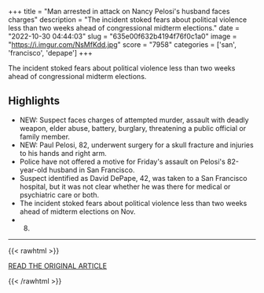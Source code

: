 +++
title = "Man arrested in attack on Nancy Pelosi's husband faces charges"
description = "The incident stoked fears about political violence less than two weeks ahead of congressional midterm elections."
date = "2022-10-30 04:44:03"
slug = "635e00f632b4194f76f0c1a0"
image = "https://i.imgur.com/NsMfKdd.jpg"
score = "7958"
categories = ['san', 'francisco', 'depape']
+++

The incident stoked fears about political violence less than two weeks ahead of congressional midterm elections.

## Highlights

- NEW: Suspect faces charges of attempted murder, assault with deadly weapon, elder abuse, battery, burglary, threatening a public official or family member.
- NEW: Paul Pelosi, 82, underwent surgery for a skull fracture and injuries to his hands and right arm.
- Police have not offered a motive for Friday's assault on Pelosi's 82-year-old husband in San Francisco.
- Suspect identified as David DePape, 42, was taken to a San Francisco hospital, but it was not clear whether he was there for medical or psychiatric care or both.
- The incident stoked fears about political violence less than two weeks ahead of midterm elections on Nov.
- 8.

---

{{< rawhtml >}}
  <p class="article-category">
    <a target="_blank" href="https://www.reuters.com/world/us/man-arrested-attack-us-house-speaker-pelosis-spouse-faces-charges-2022-10-29/">READ THE ORIGINAL ARTICLE</a>
  </p>
{{< /rawhtml >}}
